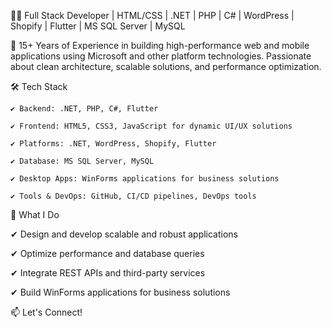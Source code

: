 👨‍💻 Full Stack Developer | HTML/CSS | .NET | PHP | C# | WordPress | Shopify | Flutter | MS SQL Server | MySQL

🚀 15+ Years of Experience in building high-performance web and mobile applications using Microsoft and other platform technologies. Passionate about clean architecture, scalable solutions, and performance optimization.

🛠 Tech Stack

    ✔ Backend: .NET, PHP, C#, Flutter

    ✔ Frontend: HTML5, CSS3, JavaScript for dynamic UI/UX solutions

    ✔ Platforms: .NET, WordPress, Shopify, Flutter

    ✔ Database: MS SQL Server, MySQL

    ✔ Desktop Apps: WinForms applications for business solutions

    ✔ Tools & DevOps: GitHub, CI/CD pipelines, DevOps tools

🌟 What I Do

✔ Design and develop scalable and robust applications

✔ Optimize performance and database queries

✔ Integrate REST APIs and third-party services

✔ Build WinForms applications for business solutions

📫 Let's Connect!

